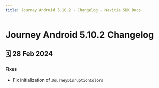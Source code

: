 ```yaml
---
title: Journey Android 5.10.2 - Changelog - Navitia SDK Docs
---
```


# Journey Android 5.10.2 Changelog

<h2>🗓 28 Feb 2024</h2>

#### Fixes
- Fix initialization of `JourneyDisruptionColors`

